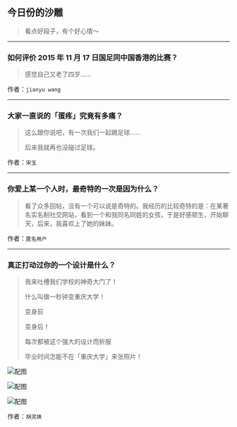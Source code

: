 ## 今日份的沙雕

> 看点好段子，有个好心情～


 
---

### 如何评价 2015 年 11 月 17 日国足同中国香港的比赛？

> 感觉自己又老了四岁……


作者：`jianyu wang`

---

### 大家一直说的「蛋疼」究竟有多痛？

> 这么跟你说吧，有一次我们一起踢足球……
> 
> 后来我就再也没碰过足球。


作者：`宋玉`

---

### 你爱上某一个人时，最奇特的一次是因为什么？

> 看了众多回帖，没有一个可以说是奇特的。我经历的比较奇特的是：在某著名实名制社交网站，看到一个和我同名同姓的女孩，于是好感顿生，开始聊天，后来，我喜欢上了她的妹妹。


作者：`匿名用户`

---

### 真正打动过你的一个设计是什么？

> 我来吐槽我们学校的神奇大门了！
> 
> 什么叫做一秒钟变重庆大学！
> 
> 变身前
> 
> 变身后！
> 
> 每次都被这个强大的设计而折服
> 
> 毕业时间怎能不在「重庆大学」来张照片！



![配图](http://pic4.zhimg.com/70/d98ca107975b693b1a7927a7c81a48cf_b.jpg)



![配图](http://pic3.zhimg.com/70/379de1c1d3b09474ce300afba653a72a_b.jpg)



![配图](http://pic3.zhimg.com/70/0f17c6b55d08e6ac91e484133a5b322a_b.jpg)


作者：`胡灵焕`